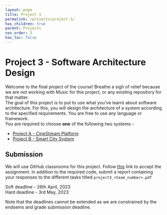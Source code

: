 ```yaml
---
layout: page
title: Project 3
permalink: /projects/project-3/
has_children: true
parent: Projects
nav_order: 3
has_toc: false
---
```

# Project 3 - Software Architecture Design 
Welcome to the final project of the course! Breathe a sigh of relief because we are not working with Music for this project, or any existing repository for that matter.  
The goal of this project is to put to use what you've learnt about software architecture. For this, you will design the architecture of a system according to the specified requirements. You are free to use any language or framework.  
You are required to choose **one** of the following two systems - 
- [Project A - CineStream Platform](/cs6401_se/Projects/project-3/OTT)
- [Project B - Smart City System](/cs6401_se/Projects/project-3/IOT) 

## Submission 
We will use GitHub classrooms for this project. Follow [this](https://classroom.github.com/a/oaTypZ7Q) link to accept the assignment. 
In addition to the required code, submit a report containing your responses to the different tasks titled ```project3_<team_number>.pdf``` 

Soft deadline - 26th April, 2023   
Hard deadline - 3rd May, 2023  

Note that the deadlines cannot be extended as we are constrained by the endsems and grade submission deadline. 
